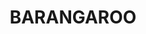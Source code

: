 ---
lastmod: '2025-04-06T06:05:20+00:00'
latitude: -33.86051951
layout: suburb
longitude: 151.2015802
postcode: '2000'
state: NSW
title: BARANGAROO
url: /nsw/barangaroo/
---